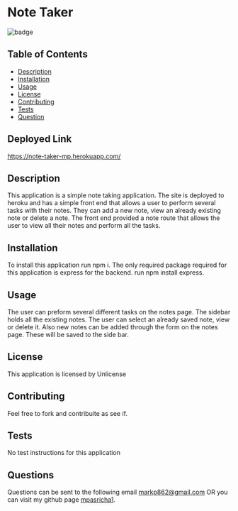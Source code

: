 # Note Taker
![badge](https://img.shields.io/badge/License-Unlicense-blue)

## Table of Contents 
* [Description](#description)
* [Installation](#installation)
* [Usage](#usage)
* [License](#license)
* [Contributing](#contributing)
* [Tests](#tests)
* [Question](#questions)

## Deployed Link 
https://note-taker-mp.herokuapp.com/

## Description
This application is a simple note taking application. The site is deployed to heroku and has a simple front end that allows a user to perform several tasks with their notes. They can add a new note, view an already existing note or delete a note. The front end provided a note route that allows the user to view all their notes and  perform all the tasks. 
## Installation
To install this application run npm i. The only required package required for this application is express for the backend. run npm install express.
## Usage 
The user can preform several different tasks on the notes page. The sidebar holds all the existing notes. The user can select an already saved note, view or delete it. Also new notes can be added through the form on the notes page. These will be saved to the side bar. 
## License
This application is licensed by Unlicense
## Contributing
Feel free to fork and contribuite as see if. 
## Tests
No test instructions for this application
## Questions
Questions can be sent to the following email markp862@gmail.com 
OR you can visit my github page [mpasricha1](https://github.com/mpasricha1).

